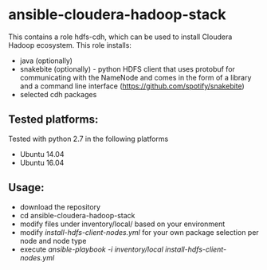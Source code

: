 # ansible-cloudera-hadoop-stack

This contains a role hdfs-cdh, which can be used to install Cloudera Hadoop ecosystem. This role installs:

* java (optionally)
* snakebite (optionally) - python HDFS client that uses protobuf for communicating with the NameNode and comes in the form of a library and a command line interface (https://github.com/spotify/snakebite)
* selected cdh packages

## Tested platforms:
Tested with python 2.7 in the following platforms
* Ubuntu 14.04
* Ubuntu 16.04

## Usage: 
   * download the repository
   * cd ansible-cloudera-hadoop-stack
   * modify files under inventory/local/ based on your environment
   * modify _install-hdfs-client-nodes.yml_ for your own package selection per node and node type
   * execute _ansible-playbook -i inventory/local install-hdfs-client-nodes.yml_
